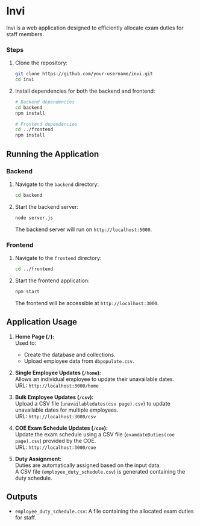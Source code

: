# Invi

Invi is a web application designed to efficiently allocate exam duties for staff members.

### Steps

1. Clone the repository:

    ```bash
    git clone https://github.com/your-username/invi.git
    cd invi
    ```

2. Install dependencies for both the backend and frontend:

    ```bash
    # Backend dependencies
    cd backend
    npm install

    # Frontend dependencies
    cd ../frontend
    npm install
    ```

## Running the Application

### Backend

1. Navigate to the `backend` directory:

    ```bash
    cd backend
    ```

2. Start the backend server:

    ```bash
    node server.js
    ```

   The backend server will run on `http://localhost:5000`.

### Frontend

1. Navigate to the `frontend` directory:

    ```bash
    cd ../frontend
    ```

2. Start the frontend application:

    ```bash
    npm start
    ```

   The frontend will be accessible at `http://localhost:3000`.

## Application Usage

1. **Home Page (`/`):**  
   Used to:
   - Create the database and collections.
   - Upload employee data from `dbpopulate.csv`.

2. **Single Employee Updates (`/home`):**  
   Allows an individual employee to update their unavailable dates.  
   URL: `http://localhost:3000/home`

3. **Bulk Employee Updates (`/csv`):**  
   Upload a CSV file (`unavailabledates(csv page).csv`) to update unavailable dates for multiple employees.  
   URL: `http://localhost:3000/csv`

4. **COE Exam Schedule Updates (`/coe`):**  
   Update the exam schedule using a CSV file (`examdateDuties(coe page).csv`) provided by the COE.  
   URL: `http://localhost:3000/coe`

5. **Duty Assignment:**  
   Duties are automatically assigned based on the input data.  
   A CSV file (`employee_duty_schedule.csv`) is generated containing the duty schedule.

## Outputs

- `employee_duty_schedule.csv`: A file containing the allocated exam duties for staff.

